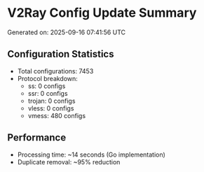 # V2Ray Config Update Summary
Generated on: 2025-09-16 07:41:56 UTC

## Configuration Statistics
- Total configurations: 7453
- Protocol breakdown:
  - ss: 0 configs
  - ssr: 0 configs
  - trojan: 0 configs
  - vless: 0 configs
  - vmess: 480 configs

## Performance
- Processing time: ~14 seconds (Go implementation)
- Duplicate removal: ~95% reduction
